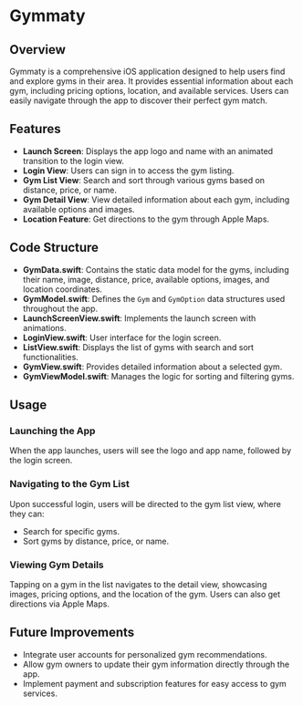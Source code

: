 
# Gymmaty

## Overview

Gymmaty is a comprehensive iOS application designed to help users find and explore gyms in their area. It provides essential information about each gym, including pricing options, location, and available services. Users can easily navigate through the app to discover their perfect gym match.

## Features

- **Launch Screen**: Displays the app logo and name with an animated transition to the login view.
- **Login View**: Users can sign in to access the gym listing.
- **Gym List View**: Search and sort through various gyms based on distance, price, or name.
- **Gym Detail View**: View detailed information about each gym, including available options and images.
- **Location Feature**: Get directions to the gym through Apple Maps.

## Code Structure

- **GymData.swift**: Contains the static data model for the gyms, including their name, image, distance, price, available options, images, and location coordinates.
- **GymModel.swift**: Defines the `Gym` and `GymOption` data structures used throughout the app.
- **LaunchScreenView.swift**: Implements the launch screen with animations.
- **LoginView.swift**: User interface for the login screen.
- **ListView.swift**: Displays the list of gyms with search and sort functionalities.
- **GymView.swift**: Provides detailed information about a selected gym.
- **GymViewModel.swift**: Manages the logic for sorting and filtering gyms.

## Usage

### Launching the App
When the app launches, users will see the logo and app name, followed by the login screen.

### Navigating to the Gym List
Upon successful login, users will be directed to the gym list view, where they can:
- Search for specific gyms.
- Sort gyms by distance, price, or name.

### Viewing Gym Details
Tapping on a gym in the list navigates to the detail view, showcasing images, pricing options, and the location of the gym. Users can also get directions via Apple Maps.

## Future Improvements

- Integrate user accounts for personalized gym recommendations.
- Allow gym owners to update their gym information directly through the app.
- Implement payment and subscription features for easy access to gym services.
